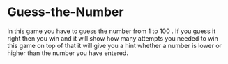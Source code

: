 # Guess-the-Number
In this game you have to guess the number from 1 to 100 . If you guess it right then you win and it will show how many attempts you needed to win this game on top of that it will give you a hint whether a number is lower or higher than the number you have entered.
